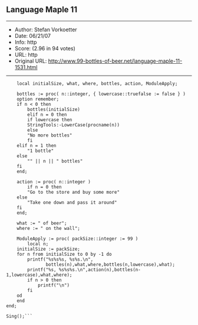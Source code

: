 
## Language Maple 11 ##
---
- Author: Stefan Vorkoetter
- Date: 06/21/07
- Info: http
- Score:  (2.96 in 94 votes)
- URL: http
- Original URL: http://www.99-bottles-of-beer.net/language-maple-11-1531.html
---

```module Sing()
    local initialSize, what, where, bottles, action, ModuleApply;

    bottles := proc( n::integer, { lowercase::truefalse := false } )
	option remember;
	if n < 0 then
	    bottles(initialSize)
        elif n = 0 then
	    if lowercase then
		StringTools:-LowerCase(procname(n))
	    else
		"No more bottles"
	    fi
	elif n = 1 then
	    "1 bottle"
	else
	    "" || n || " bottles"
	fi
    end;

    action := proc( n::integer )
        if n = 0 then
	    "Go to the store and buy some more"
	else
	    "Take one down and pass it around"
	fi
    end;

    what := " of beer";
    where := " on the wall";

    ModuleApply := proc( packSize::integer := 99 )
        local n;
	initialSize := packSize;
	for n from initialSize to 0 by -1 do
	    printf("%s%s%s, %s%s.\n",
	    	   bottles(n),what,where,bottles(n,lowercase),what);
	    printf("%s, %s%s%s.\n",action(n),bottles(n-1,lowercase),what,where);
	    if n > 0 then
	        printf("\n")
	    fi
	od
    end
end;

Sing();```